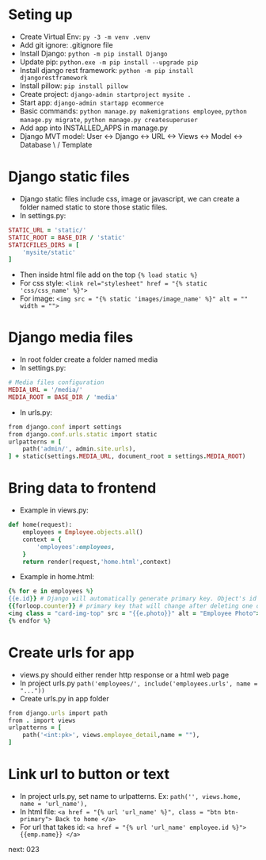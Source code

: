 # Seting up
- Create Virtual Env: ```py -3 -m venv .venv```
- Add git ignore: .gitignore file
- Install Django: ```python -m pip install Django```
- Update pip: ```python.exe -m pip install --upgrade pip```
- Install django rest framework: ```python -m pip install djangorestframework```
- Install pillow: ```pip install pillow```
- Create project: ```django-admin startproject mysite .```
- Start app: ```django-admin startapp ecommerce```
- Basic commands: ```python manage.py makemigrations employee```, ```python manage.py migrate```, ```python manage.py createsuperuser```
- Add app into INSTALLED_APPS in manage.py
- Django MVT model:
User <-> Django <-> URL <-> Views <-> Model <-> Database
                              \         /
                               Template


# Django static files
- Django static files include css, image or javascript, we can create a folder named static to store those static files. 
- In settings.py: 
```ruby
STATIC_URL = 'static/'
STATIC_ROOT = BASE_DIR / 'static'
STATICFILES_DIRS = [
    'mysite/static'
]
```
- Then inside html file add on the top ```{% load static %}```
- For css style: ```<link rel="stylesheet" href = "{% static 'css/css_name' %}">```
- For image: ```<img src = "{% static 'images/image_name' %}" alt = "" width = "">```


# Django media files
- In root folder create a folder named media
- In settings.py: 
```ruby
# Media files configuration
MEDIA_URL = '/media/'
MEDIA_ROOT = BASE_DIR / 'media'
```
- In urls.py:
```ruby
from django.conf import settings
from django.conf.urls.static import static
urlpatterns = [
    path('admin/', admin.site.urls),
] + static(settings.MEDIA_URL, document_root = settings.MEDIA_ROOT)
```

# Bring data to frontend
- Example in views.py:
```ruby
def home(request):
    employees = Employee.objects.all()
    context = {
        'employees':employees,
    }
    return render(request,'home.html',context)
```
- Example in home.html:
```ruby
{% for e in employees %}
{{e.id}} # Django will automatically generate primary key. Object's id will not change after deleting
{{forloop.counter}} # primary key that will change after deleting one object
<img class = "card-img-top" src = "{{e.photo}}" alt = "Employee Photo"> # add images
{% endfor %}
```

# Create urls for app
- views.py should either render http response or a html web page
- In project urls.py ```path('employees/', include('employees.urls', name = "..."))```
- Create urls.py in app folder
```ruby
from django.urls import path
from . import views
urlpatterns = [
    path('<int:pk>', views.employee_detail,name = ""),
]
```

# Link url to button or text
- In project urls.py, set name to urlpatterns. Ex: ```path('', views.home, name = 'url_name'),```
- In html file: ```<a href = "{% url 'url_name' %}", class = "btn btn-primary"> Back to home </a>```
- For url that takes id: ```<a href = "{% url 'url_name' employee.id %}"> {{emp.name}} </a>```

next: 023